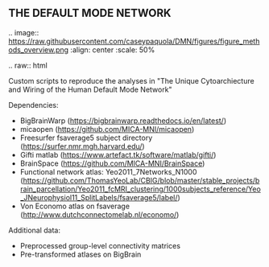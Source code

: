 THE DEFAULT MODE NETWORK
----------------------------------------------

.. image:: https://raw.githubusercontent.com/caseypaquola/DMN/figures/figure_methods_overview.png
    :align: center
    :scale: 50%

.. raw:: html

Custom scripts to reproduce the analyses in "The Unique Cytoarchiecture and Wiring of the Human Default Mode Network"
 
Dependencies:
- BigBrainWarp (https://bigbrainwarp.readthedocs.io/en/latest/)
- micaopen (https://github.com/MICA-MNI/micaopen)
- Freesurfer fsaverage5 subject directory (https://surfer.nmr.mgh.harvard.edu/)
- Gifti matlab (https://www.artefact.tk/software/matlab/gifti/)
- BrainSpace (https://github.com/MICA-MNI/BrainSpace)
- Functional network atlas: Yeo2011_7Networks_N1000 (https://github.com/ThomasYeoLab/CBIG/blob/master/stable_projects/brain_parcellation/Yeo2011_fcMRI_clustering/1000subjects_reference/Yeo_JNeurophysiol11_SplitLabels/fsaverage5/label/)
- Von Economo atlas on fsaverage (http://www.dutchconnectomelab.nl/economo/)

Additional data:
- Preprocessed group-level connectivity matrices
- Pre-transformed atlases on BigBrain
